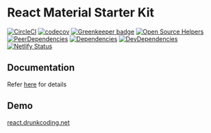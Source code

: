 # React Material Starter Kit

[![CircleCI](https://circleci.com/gh/baoduy/React-MaterialUI-Starter-Kit.svg?style=svg)](https://circleci.com/gh/baoduy/React-MaterialUI-Starter-Kit)
[![codecov](https://codecov.io/gh/baoduy/React-MaterialUI-Started-Kit/branch/develop/graph/badge.svg)](https://codecov.io/gh/baoduy/React-MaterialUI-Started-Kit) [![Greenkeeper badge](https://badges.greenkeeper.io/baoduy/React-MaterialUI-Starter-Kit.svg)](https://greenkeeper.io/)
[![Open Source Helpers](https://www.codetriage.com/baoduy/react-materialui-started-kit/badges/users.svg)](https://www.codetriage.com/baoduy/react-materialui-started-kit)
[![PeerDependencies](https://img.shields.io/david/peer/baoduy/React-MaterialUI-Started-Kit.svg)](https://david-dm.org/baoduy/React-MaterialUI-Started-Kit?type=peer)
[![Dependencies](https://img.shields.io/david/baoduy/React-MaterialUI-Started-Kit.svg)](https://david-dm.org/baoduy/React-MaterialUI-Started-Kit)
[![DevDependencies](https://img.shields.io/david/dev/baoduy/React-MaterialUI-Started-Kit.svg)](https://david-dm.org/baoduy/React-MaterialUI-Started-Kit?type=develop)
[![Netlify Status](https://api.netlify.com/api/v1/badges/d65b2073-05b2-4f0c-80b4-595b560b57f3/deploy-status)](https://app.netlify.com/sites/pedantic-hypatia-cf3a12/deploys)

## Documentation

Refer [here](/docs/index.md) for details

## Demo

[react.drunkcoding.net](http://react.drunkcoding.net/dashboard)
